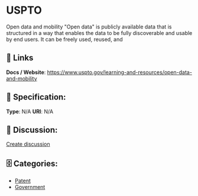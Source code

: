 # USPTO


Open data and mobility "Open data" is publicly available data that is structured in a way that enables the data to be fully discoverable and usable by end users. It can be freely used, reused, and

##  🔗 Links
**Docs / Website**: https://www.uspto.gov/learning-and-resources/open-data-and-mobility

## 🧬 Specification:
**Type**:  N/A 
**URI**:  N/A 

## 💬 Discussion:
[Create discussion](https://github.com/apis-list/apis-list/discussions/new)

## 🗄️ Categories:
- [Patent](https://github.com/apis-list/apis-list#patent)
- [Government](https://github.com/apis-list/apis-list#government)



